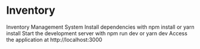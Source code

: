 # Inventory

Inventory Management System
Install dependencies with npm install or yarn install
Start the development server with npm run dev or yarn dev
Access the application at http://localhost:3000
